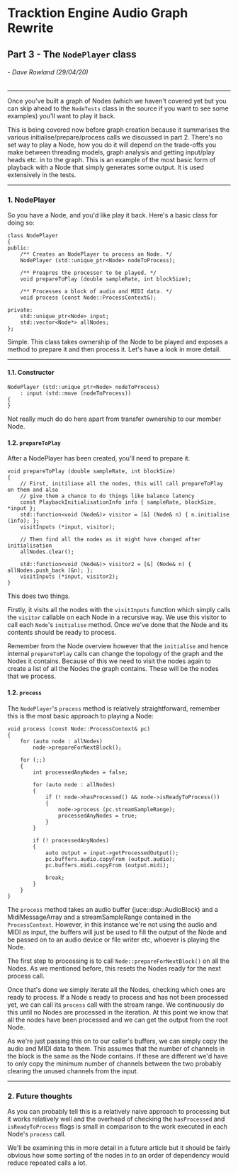 # Tracktion Engine Audio Graph Rewrite
## Part 3 - The `NodePlayer` class
###### - Dave Rowland (29/04/20)
___
Once you've built a graph of Nodes (which we haven't covered yet but you can skip ahead to the `NodeTests` class in the source if you want to see some examples) you'll want to play it back.

This is being covered now before graph creation because it summarises the various initialise/prepare/process calls we discussed in part 2. There's no set way to play a Node, how you do it will depend on the trade-offs you make between threading models, graph analysis and getting input/play heads etc. in to the graph. This is an example of the most basic form of playback with a Node that simply generates some output. It is used extensively in the tests.
___
### 1. NodePlayer
So you have a Node, and you'd like play it back. Here's a basic class for doing so:
```
class NodePlayer
{
public:
    /** Creates an NodePlayer to process an Node. */
    NodePlayer (std::unique_ptr<Node> nodeToProcess);

    /** Preapres the processor to be played. */
    void prepareToPlay (double sampleRate, int blockSize);

    /** Processes a block of audio and MIDI data. */
    void process (const Node::ProcessContext&);
    
private:
    std::unique_ptr<Node> input;
    std::vector<Node*> allNodes;
};

```
Simple. This class takes ownership of the Node to be played and exposes a method to prepare it and then process it. Let's have a look in more detail.
___
#### 1.1. Constructor

```
NodePlayer (std::unique_ptr<Node> nodeToProcess)
    : input (std::move (nodeToProcess))
{
}
```
Not really much do do here apart from transfer ownership to our member Node.

#### 1.2. `prepareToPlay`
After a NodePlayer has been created, you'll need to prepare it.
```
void prepareToPlay (double sampleRate, int blockSize)
{
    // First, initiliase all the nodes, this will call prepareToPlay on them and also
    // give them a chance to do things like balance latency
    const PlaybackInitialisationInfo info { sampleRate, blockSize, *input };
    std::function<void (Node&)> visitor = [&] (Node& n) { n.initialise (info); };
    visitInputs (*input, visitor);

    // Then find all the nodes as it might have changed after initialisation
    allNodes.clear();

    std::function<void (Node&)> visitor2 = [&] (Node& n) { allNodes.push_back (&n); };
    visitInputs (*input, visitor2);
}
```
This does two things.

Firstly, it visits all the nodes with the `visitInputs` function which simply calls the `visitor` callable on each Node in a recursive way. We use this visitor to call each `Node`'s `initialise` method. Once we've done that the Node and its contents should be ready to process.

Remember from the Node overview however that the `initialise` and hence internal `prepareToPlay` calls can change the topology of the graph and the Nodes it contains. Because of this we need to visit the nodes again to create a list of all the Nodes the graph contains. These will be the nodes that we process.


#### 1.2. `process`
The `NodePlayer`'s `process` method is relatively straightforward, remember this is the most basic approach to playing a Node:
```
void process (const Node::ProcessContext& pc)
{
    for (auto node : allNodes)
        node->prepareForNextBlock();

    for (;;)
    {
        int processedAnyNodes = false;

        for (auto node : allNodes)
        {
            if (! node->hasProcessed() && node->isReadyToProcess())
            {
                node->process (pc.streamSampleRange);
                processedAnyNodes = true;
            }
        }

        if (! processedAnyNodes)
        {
            auto output = input->getProcessedOutput();
            pc.buffers.audio.copyFrom (output.audio);
            pc.buffers.midi.copyFrom (output.midi);

            break;
        }
    }
}
```
The `process` method takes an audio buffer (juce::dsp::AudioBlock) and a MidiMessageArray and a streamSampleRange contained in the `ProcessContext`. However, in this instance we're not using the audio and MIDI as input, the buffers will just be used to fill the output of the Node and be passed on to an audio device or file writer etc, whoever is playing the Node.

The first step to processing is to call `Node::prepareForNextBlock()` on all the Nodes. As we mentioned before, this resets the Nodes ready for the next process call.

Once that's done we simply iterate all the Nodes, checking which ones are ready to process. If a Node s ready to process and has not been processed yet, we can call its `process` call with the stream range. We continuously do this until no Nodes are processed in the iteration. At this point we know that all the nodes have been processed and we can get the output from the root Node.

As we're just passing this on to our caller's buffers, we can simply copy the audio and MIDI data to them. This assumes that the number of channels in the block is the same as the Node contains. If these are different we'd have to only copy the minimum number of channels between the two probably clearing the unused channels from the input.
___
### 2. Future thoughts
As you can probably tell this is a relatively naive approach to processing but it works relatively well and the overhead of checking the `hasProcessed` and `isReadyToProcess` flags is small in comparison to the work executed in each Node's `process` call.

We'll be examining this in more detail in a future article but it should be fairly obvious how some sorting of the nodes in to an order of dependency would reduce repeated calls a lot.
